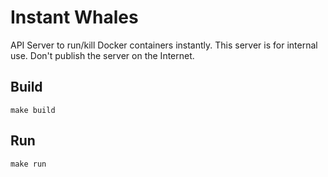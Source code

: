 # Instant Whales

API Server to run/kill Docker containers instantly.
This server is for internal use. Don't publish the server on the Internet.

## Build

`make build`

## Run

`make run`
